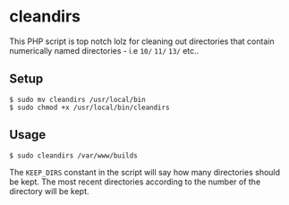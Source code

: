 # cleandirs

This PHP script is top notch lolz for cleaning out directories that contain numerically
named directories - i.e `10/` `11/` `13/` etc..

## Setup

```
$ sudo mv cleandirs /usr/local/bin
$ sudo chmod +x /usr/local/bin/cleandirs
```

## Usage

```
$ sudo cleandirs /var/www/builds
```

The `KEEP_DIRS` constant in the script will say how many directories should be kept.
The most recent directories according to the number of the directory will be kept.

